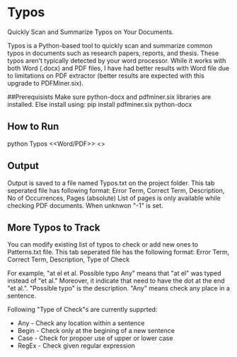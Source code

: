 # Typos
Quickly Scan and Summarize Typos on Your Documents.

Typos is a Python-based tool to quickly scan and summarize common typos in documents such as research papers, reports, and thesis. 
These typos aren't typically detected by your word processor. While it works with both Word (.docx) and PDF files, I have had better results with Word file due to limitations on PDF extractor (better results are expected with this upgrade to PDFMiner.six).

##Prerequisists
Make sure python-docx and pdfminer.six libraries are installed. Else install using:
pip install pdfminer.six python-docx

## How to Run
python Typos <<Word/PDF>> <<File Name and extension including path>>

## Output
Output is saved to a file named Typos.txt on the project folder. This tab seperated file has following format:
Error Term,	Correct Term,	Description,	No of Occurrences,	Pages (absolute)
List of pages is only available while checking PDF documents. When unknwon "-1" is set.

##  More Typos to Track
You can modify existing list of typos to check or add new ones to Patterns.txt file. This tab seperated file has the following format:
Error Term, Correct Term, Description, Type of Check

For example, "at el	et al.	Possible typo	Any" means that "at el" was typed instead of "et al." Moreover, it indicate that need to have the dot at the end "et al.". "Possible typo" is the description. "Any" means check any place in a sentence.

Following "Type of Check"s are currently supprted:
* Any - Check any location within a sentence
* Begin - Check only at the begining of a new sentence
* Case - Check for propoer use of upper or lower case
* RegEx - Check given regular expression
